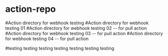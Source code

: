 # action-repo

#Action directory for webhook testing
#Action directory for webhook testing 01
#Action directory for webhook testing 02 -- for pull action
#Action directory for webhook testing 03 -- for pull action
#Action directory for webhook testing 04 -- for pull action

#testing testing testing testing testing testing testing
